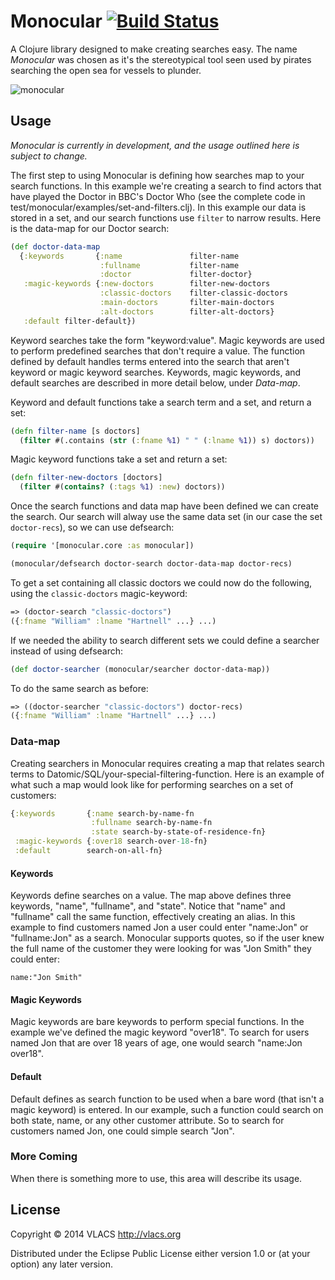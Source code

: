 # Monocular [![Build Status](https://travis-ci.org/vlacs/monocular.png?branch=master)](https://travis-ci.org/vlacs/monocular)

A Clojure library designed to make creating searches easy. The name
*Monocular* was chosen as it's the stereotypical tool seen used by
pirates searching the open sea for vessels to plunder.

![monocular](http://upload.wikimedia.org/wikipedia/commons/thumb/5/51/Emblemata_1624.jpg/320px-Emblemata_1624.jpg)

## Usage

*Monocular is currently in development, and the usage outlined here is
subject to change.*

The first step to using Monocular is defining how searches map to your
search functions. In this example we're creating a search to find
actors that have played the Doctor in BBC's Doctor Who (see the
complete code in test/monocular/examples/set-and-filters.clj). In this
example our data is stored in a set, and our search functions use
`filter` to narrow results. Here is the data-map for our Doctor
search:

```clj
(def doctor-data-map
  {:keywords       {:name               filter-name
                    :fullname           filter-name
                    :doctor             filter-doctor}
   :magic-keywords {:new-doctors        filter-new-doctors
                    :classic-doctors    filter-classic-doctors
                    :main-doctors       filter-main-doctors
                    :alt-doctors        filter-alt-doctors}
   :default filter-default})
```

Keyword searches take the form "keyword:value". Magic keywords are
used to perform predefined searches that don't require a value. The
function defined by default handles terms entered into the search that
aren't keyword or magic keyword searches. Keywords, magic keywords,
and default searches are described in more detail below, under
*Data-map*.

Keyword and default functions take a search term and a set, and return
a set:

```clj
(defn filter-name [s doctors]
  (filter #(.contains (str (:fname %1) " " (:lname %1)) s) doctors))
```

Magic keyword functions take a set and return a set:

```clj
(defn filter-new-doctors [doctors]
  (filter #(contains? (:tags %1) :new) doctors))
```

Once the search functions and data map have been defined we can create
the search. Our search will alway use the same data set (in our case
the set `doctor-recs`), so we can use defsearch:

```clj
(require '[monocular.core :as monocular])

(monocular/defsearch doctor-search doctor-data-map doctor-recs)
```

To get a set containing all classic doctors we could now do the
following, using the `classic-doctors` magic-keyword:

```clj
=> (doctor-search "classic-doctors")
({:fname "William" :lname "Hartnell" ...} ...)
```

If we needed the ability to search different sets we could define a
searcher instead of using defsearch:

```clj
(def doctor-searcher (monocular/searcher doctor-data-map))
```

To do the same search as before:

```clj
=> ((doctor-searcher "classic-doctors") doctor-recs)
({:fname "William" :lname "Hartnell" ...} ...)
```

### Data-map

Creating searchers in Monocular requires creating a map that relates
search terms to Datomic/SQL/your-special-filtering-function. Here is
an example of what such a map would look like for performing searches
on a set of customers:

```clj
{:keywords       {:name search-by-name-fn
                  :fullname search-by-name-fn
                  :state search-by-state-of-residence-fn}
 :magic-keywords {:over18 search-over-18-fn}
 :default        search-on-all-fn}
```

#### Keywords

Keywords define searches on a value. The map above defines three
keywords, "name", "fullname", and "state". Notice that "name" and
"fullname" call the same function, effectively creating an alias. In
this example to find customers named Jon a user could enter "name:Jon"
or "fullname:Jon" as a search. Monocular supports quotes, so if the
user knew the full name of the customer they were looking for was "Jon
Smith" they could enter:

```
name:"Jon Smith"
```

#### Magic Keywords

Magic keywords are bare keywords to perform special functions. In the
example we've defined the magic keyword "over18". To search for users
named Jon that are over 18 years of age, one would search "name:Jon
over18".

#### Default

Default defines as search function to be used when a bare word (that
isn't a magic keyword) is entered. In our example, such a function
could search on both state, name, or any other customer attribute. So
to search for customers named Jon, one could simple search "Jon".

### More Coming

When there is something more to use, this area will describe its usage.

## License

Copyright © 2014 VLACS http://vlacs.org

Distributed under the Eclipse Public License either version 1.0 or (at
your option) any later version.
